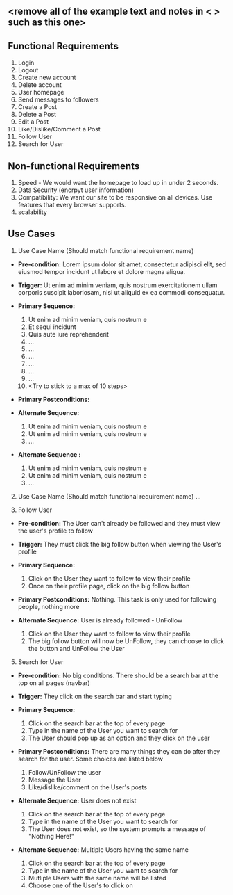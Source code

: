 ## <remove all of the example text and notes in < > such as this one>

## Functional Requirements

1. Login
2. Logout
3. Create new account
4. Delete account
5. User homepage
6. Send messages to followers
7. Create a Post
8. Delete a Post
9. Edit a Post
10. Like/Dislike/Comment a Post
11. Follow User
12. Search for User

## Non-functional Requirements
1. Speed - We would want the homepage to load up in under 2 seconds.
2. Data Security (encrpyt user information)
3. Compatibility: We want our site to be responsive on all devices. Use features that every browser supports.
4. scalability

## Use Cases

1. Use Case Name (Should match functional requirement name)
- **Pre-condition:** <can be a list or short description> Lorem ipsum dolor sit amet, consectetur adipisci elit, sed eiusmod tempor incidunt ut labore et dolore magna aliqua.

- **Trigger:** <can be a list or short description> Ut enim ad minim veniam, quis nostrum exercitationem ullam corporis suscipit laboriosam, nisi ut aliquid ex ea commodi consequatur. 

- **Primary Sequence:**
  
  1. Ut enim ad minim veniam, quis nostrum e
  2. Et sequi incidunt 
  3. Quis aute iure reprehenderit
  4. ... 
  5. ...
  6. ...
  7. ...
  8. ...
  9. ...
  10. <Try to stick to a max of 10 steps>

- **Primary Postconditions:** <can be a list or short description> 

- **Alternate Sequence:** <you can have more than one alternate sequence to describe multiple issues that may arise>
  
  1. Ut enim ad minim veniam, quis nostrum e
  2. Ut enim ad minim veniam, quis nostrum e
  3. ...

- **Alternate Sequence <optional>:** <you can have more than one alternate sequence to describe multiple issues that may arise>
  
  1. Ut enim ad minim veniam, quis nostrum e
  2. Ut enim ad minim veniam, quis nostrum e
  3. ...

2. Use Case Name (Should match functional requirement name)
   ...

4. Follow User
- **Pre-condition:** The User can't already be followed and they must view the user's profile to follow

- **Trigger:** They must click the big follow button when viewing the User's profile

- **Primary Sequence:**
  
  1. Click on the User they want to follow to view their profile
  2. Once on their profile page, click on the big follow button

- **Primary Postconditions:** Nothing. This task is only used for following people, nothing more

- **Alternate Sequence:** User is already followed - UnFollow
  
  1. Click on the User they want to follow to view their profile
  2. The big follow button will now be UnFollow, they can choose to click the button and UnFollow the User

5. Search for User
- **Pre-condition:** No big conditions. There should be a search bar at the top on all pages (navbar)

- **Trigger:** They click on the search bar and start typing

- **Primary Sequence:**
  
  1. Click on the search bar at the top of every page
  2. Type in the name of the User you want to search for
  3. The User should pop up as an option and they click on the user

- **Primary Postconditions:** There are many things they can do after they search for the user. Some choices are listed below

  1. Follow/UnFollow the user
  2. Message the User
  3. Like/dislike/comment on the User's posts

- **Alternate Sequence:** User does not exist
  
  1. Click on the search bar at the top of every page
  2. Type in the name of the User you want to search for
  3. The User does not exist, so the system prompts a message of "Nothing Here!"

- **Alternate Sequence:** Multiple Users having the same name

  1. Click on the search bar at the top of every page
  2. Type in the name of the User you want to search for 
  3. Mutliple Users with the same name will be listed
  4. Choose one of the User's to click on